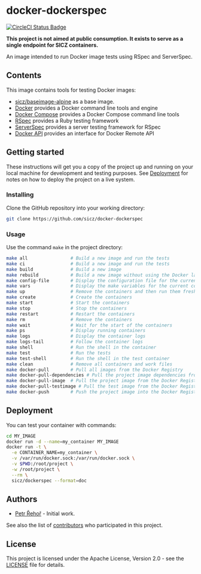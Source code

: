 # docker-dockerspec

[![CircleCI Status Badge](https://circleci.com/gh/sicz/docker-dockerpec.svg?style=shield&circle-token=5b2ef1ced1877b03440694e44544e33b70ba74ce)](https://circleci.com/gh/sicz/docker-dockerspec)

**This project is not aimed at public consumption.
It exists to serve as a single endpoint for SICZ containers.**

An image intended to run Docker image tests using RSpec and ServerSpec.

## Contents

This image contains tools for testing Docker images:
* [sicz/baseimage-alpine](https://github.com/sicz/docker-baseimage-alpine)
  as a base image.
* [Docker](https://docs.docker.com/engine/) provides a Docker command line tools
  and engine
* [Docker Compose](https://docs.docker.com/compose/) provides a Docker Compose
  command line tools
* [RSpec](http://rspec.info) provides a Ruby testing framework
* [ServerSpec](http://serverspec.org) provides a server testing framework for
  RSpec
* [Docker API](https://github.com/swipely/docker-api) provides an interface for
  Docker Remote API
<!--
* [Dockerspec](https://github.com/zuazo/dockerspec) provides Docker plugin for ServerSpec
-->
## Getting started

These instructions will get you a copy of the project up and running on your
local machine for development and testing purposes. See [Deployment](#deployment)
for notes on how to deploy the project on a live system.

### Installing

Clone the GitHub repository into your working directory:
```bash
git clone https://github.com/sicz/docker-dockerspec
```

### Usage

Use the command `make` in the project directory:
```bash
make all                # Build a new image and run the tests
make ci                 # Build a new image and run the tests
make build              # Build a new image
make rebuild            # Build a new image without using the Docker layer caching
make config-file        # Display the configuration file for the current configuration
make vars               # Display the make variables for the current configuration
make up                 # Remove the containers and then run them fresh
make create             # Create the containers
make start              # Start the containers
make stop               # Stop the containers
make restart            # Restart the containers
make rm                 # Remove the containers
make wait               # Wait for the start of the containers
make ps                 # Display running containers
make logs               # Display the container logs
make logs-tail          # Follow the container logs
make shell              # Run the shell in the container
make test               # Run the tests
make test-shell         # Run the shell in the test container
make clean              # Remove all containers and work files
make docker-pull        # Pull all images from the Docker Registry
make docker-pull-dependencies # Pull the project image dependencies from the Docker Registry
make docker-pull-image  # Pull the project image from the Docker Registry
make docker-pull-testimage # Pull the test image from the Docker Registry
make docker-push        # Push the project image into the Docker Registry
```

## Deployment

You can test your container with commands:
```bash
cd MY_IMAGE
docker run -d --name=my_container MY_IMAGE
docker run -t \
  -e CONTAINER_NAME=my_container \
  -v /var/run/docker.sock:/var/run/docker.sock \
  -v $PWD:/root/project \
  -w /root/project \
  --rm \
  sicz/dockerspec --format=doc
```

## Authors

* [Petr Řehoř](https://github.com/prehor) - Initial work.

See also the list of
[contributors](https://github.com/sicz/docker-baseimage-alpine/contributors)
who participated in this project.

## License

This project is licensed under the Apache License, Version 2.0 - see the
[LICENSE](LICENSE) file for details.
